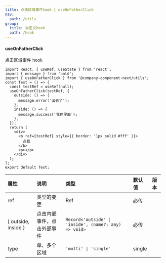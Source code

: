 ```yaml
---
title: 点击区域事件hook | useOnFatherClick
nav:
  path: /utils
group:
  title: 自定义hook
  path: /hook
---
```


#### useOnFatherClick

点击区域事件 hook

```tsx
import React, { useRef, useState } from 'react';
import { message } from 'antd';
import { useOnFatherClick } from '@company-component-next/utils';
const Test = () => {
  const testRef = useRef(null);
  useOnFatherClick(testRef, {
    outside: () => {
      message.error('出去了');
    },
    inside: () => {
      message.success('我在里面');
    },
  });
  return (
    <div>
      <b ref={testRef} style={{ border: '1px solid #fff' }}>
        点我
      </b>
      <p></p>
    </div>
  );
};
export default Test;
```

| 属性 | 说明 | 类型 | 默认值 | 版本 |
| :-- | :-- | :-- | :-- | :-- |
| ref | 类型的变更 | Ref | 必传 |  |
| { outside, inside } | 点击内部事件，点击外部事件 | `Record<'outside' \| 'inside', (name?: any) => void>` | 必传 |  |
| type | 单、多个区域 | `'multi' \| 'single'` | single |  |
